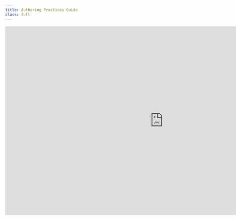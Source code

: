 ```yaml
---
title: Authoring Practices Guide
class: full
---
```

<iframe aria-label="authoring practices guide" width="1000" height="600" frameborder="0" scrolling="yes" marginheight="0" marginwidth="0" src="http://w3c.github.io/aria-practices/"></iframe>